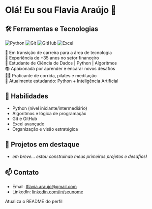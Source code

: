 # Olá! Eu sou Flavia Araújo 👋




## 🛠️ Ferramentas e Tecnologias
![Python](https://img.shields.io/badge/Python-3776AB?style=for-the-badge&logo=python&logoColor=white)
![Git](https://img.shields.io/badge/Git-F05032?style=for-the-badge&logo=git&logoColor=white)
![GitHub](https://img.shields.io/badge/GitHub-121011?style=for-the-badge&logo=github&logoColor=white)
![Excel](https://img.shields.io/badge/Excel-217346?style=for-the-badge&logo=microsoft-excel&logoColor=white)


🎯 Em transição de carreira para a área de tecnologia  
💼 Experiência de +35 anos no setor financeiro  
🚀 Estudante de Ciência de Dados | Python | Algoritmos  
📚 Apaixonada por aprender e encarar novos desafios  
🏃‍♀️ Praticante de corrida, pilates e meditação  
🌱 Atualmente estudando: Python + Inteligência Artificial

## 🚀 Habilidades
- Python (nível iniciante/intermediário)
- Algoritmos e lógica de programação
- Git e GitHub
- Excel avançado
- Organização e visão estratégica

## 📌 Projetos em destaque
- *em breve... estou construindo meus primeiros projetos e desafios!*

## 📫 Contato
- Email: lflavia.araujo@gmail.com
- LinkedIn: [linkedin.com/in/seunome](https://linkedin.com/in/lflaviaaraujo)


Atualiza o README do perfil

